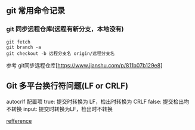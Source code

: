 ## git 常用命令记录

### git 同步远程仓库(远程有新分支，本地没有)
```shell
git fetch
git branch -a
git checkout -b 远程分支名 origin/远程分支名
```

参考 git同步远程仓库[https://www.jianshu.com/p/811b07b129e8]


## Git 多平台换行符问题(LF or CRLF)
 autocrlf 配置项
 true: 提交时转换为 LF，检出时转换为 CRLF
  false: 提交检出均不转换
  input: 提交时转换为LF，检出时不转换
  
[refference](https://blog.konghy.cn/2017/03/19/git-lf-or-crlf/)
